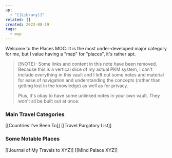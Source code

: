 ```yaml
---
up:
  - "[[Library]]"
related: []
created: 2023-08-19
tags:
  - map
---
```

Welcome to the Places MOC. It is the most under-developed major category for me, but I value having a "map" for "places", it's rather apt.

> [!NOTE]- Some links and content in this note have been removed.
> Because this is a vertical slice of my actual PKM system, I can't include everything in this vault and I left out some notes and material for ease of navigation and understanding the concepts (rather than getting lost in the knowledge) as well as for privacy. 
>  
> Plus, it's okay to have some unlinked notes in your own vault. They won't all be built out at once.

### Main Travel Categories
[[Countries I've Been To]]
[[Travel Purgatory List]]

### Some Notable Places
[[Journal of My Travels to XYZ]]
[[Mind Palace XYZ]]